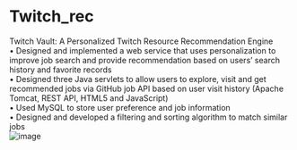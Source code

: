 # Twitch_rec
Twitch Vault: A Personalized Twitch Resource Recommendation Engine						                   
•	Designed and implemented a web service that uses personalization to improve job search and provide recommendation based on users’ search history and favorite records<br />
•	Designed three Java servlets to allow users to explore, visit and get recommended jobs via GitHub job API based on user visit history (Apache Tomcat, REST API, HTML5 and JavaScript)<br />
•	Used MySQL to store user preference and job information<br />
•	Designed and developed a filtering and sorting algorithm to match similar jobs<br />
![image](https://user-images.githubusercontent.com/46729294/141079453-62c65cf7-afb9-49e3-853e-ce7ea564290a.png)
